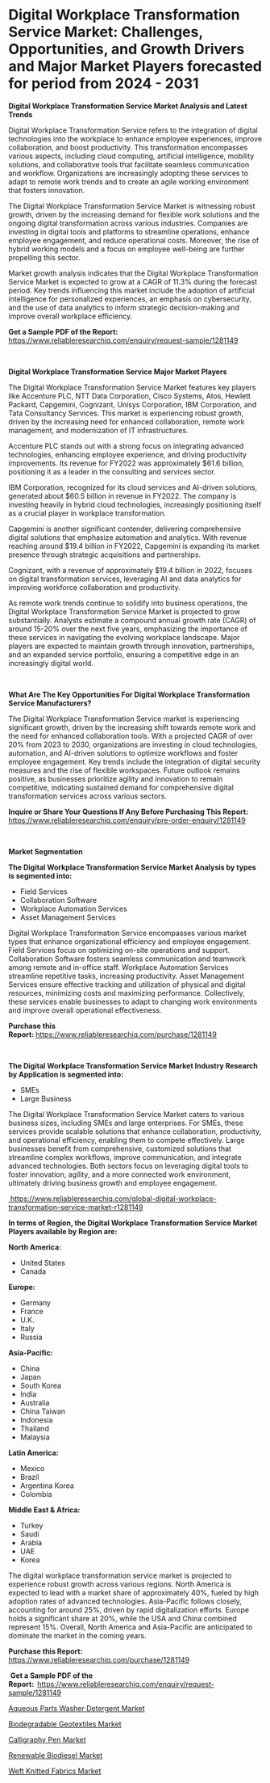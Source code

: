 <p><h1>Digital Workplace Transformation Service Market: Challenges, Opportunities, and Growth Drivers and Major Market Players forecasted for period from 2024 - 2031</h1></p><p><strong>Digital Workplace Transformation Service Market Analysis and Latest Trends</strong></p>
<p><p>Digital Workplace Transformation Service refers to the integration of digital technologies into the workplace to enhance employee experiences, improve collaboration, and boost productivity. This transformation encompasses various aspects, including cloud computing, artificial intelligence, mobility solutions, and collaborative tools that facilitate seamless communication and workflow. Organizations are increasingly adopting these services to adapt to remote work trends and to create an agile working environment that fosters innovation.</p><p>The Digital Workplace Transformation Service Market is witnessing robust growth, driven by the increasing demand for flexible work solutions and the ongoing digital transformation across various industries. Companies are investing in digital tools and platforms to streamline operations, enhance employee engagement, and reduce operational costs. Moreover, the rise of hybrid working models and a focus on employee well-being are further propelling this sector.</p><p>Market growth analysis indicates that the Digital Workplace Transformation Service Market is expected to grow at a CAGR of 11.3% during the forecast period. Key trends influencing this market include the adoption of artificial intelligence for personalized experiences, an emphasis on cybersecurity, and the use of data analytics to inform strategic decision-making and improve overall workplace efficiency.</p></p>
<p><strong>Get a Sample PDF of the Report:&nbsp;</strong> <a href="https://www.reliableresearchiq.com/enquiry/request-sample/1281149?utm_campaign=1837&utm_medium=2&utm_source=Github&utm_content=ia&utm_term=10122024&utm_id=digital-workplace-transformation-service">https://www.reliableresearchiq.com/enquiry/request-sample/1281149</a></p>
<p>&nbsp;</p>
<p><strong>Digital Workplace Transformation Service Major Market Players</strong></p>
<p><p>The Digital Workplace Transformation Service Market features key players like Accenture PLC, NTT Data Corporation, Cisco Systems, Atos, Hewlett Packard, Capgemini, Cognizant, Unisys Corporation, IBM Corporation, and Tata Consultancy Services. This market is experiencing robust growth, driven by the increasing need for enhanced collaboration, remote work management, and modernization of IT infrastructures.</p><p>Accenture PLC stands out with a strong focus on integrating advanced technologies, enhancing employee experience, and driving productivity improvements. Its revenue for FY2022 was approximately $61.6 billion, positioning it as a leader in the consulting and services sector.</p><p>IBM Corporation, recognized for its cloud services and AI-driven solutions, generated about $60.5 billion in revenue in FY2022. The company is investing heavily in hybrid cloud technologies, increasingly positioning itself as a crucial player in workplace transformation.</p><p>Capgemini is another significant contender, delivering comprehensive digital solutions that emphasize automation and analytics. With revenue reaching around $19.4 billion in FY2022, Capgemini is expanding its market presence through strategic acquisitions and partnerships.</p><p>Cognizant, with a revenue of approximately $19.4 billion in 2022, focuses on digital transformation services, leveraging AI and data analytics for improving workforce collaboration and productivity.</p><p>As remote work trends continue to solidify into business operations, the Digital Workplace Transformation Service Market is projected to grow substantially. Analysts estimate a compound annual growth rate (CAGR) of around 15-20% over the next five years, emphasizing the importance of these services in navigating the evolving workplace landscape. Major players are expected to maintain growth through innovation, partnerships, and an expanded service portfolio, ensuring a competitive edge in an increasingly digital world.</p></p>
<p>&nbsp;</p>
<p><strong>What Are The Key Opportunities For Digital Workplace Transformation Service Manufacturers?</strong></p>
<p><p>The Digital Workplace Transformation Service market is experiencing significant growth, driven by the increasing shift towards remote work and the need for enhanced collaboration tools. With a projected CAGR of over 20% from 2023 to 2030, organizations are investing in cloud technologies, automation, and AI-driven solutions to optimize workflows and foster employee engagement. Key trends include the integration of digital security measures and the rise of flexible workspaces. Future outlook remains positive, as businesses prioritize agility and innovation to remain competitive, indicating sustained demand for comprehensive digital transformation services across various sectors.</p></p>
<p><strong>Inquire or Share Your Questions If Any Before Purchasing This Report:</strong> <a href="https://www.reliableresearchiq.com/enquiry/pre-order-enquiry/1281149?utm_campaign=1837&utm_medium=2&utm_source=Github&utm_content=ia&utm_term=10122024&utm_id=digital-workplace-transformation-service">https://www.reliableresearchiq.com/enquiry/pre-order-enquiry/1281149</a></p>
<p>&nbsp;</p>
<p><strong>Market Segmentation</strong></p>
<p><strong>The Digital Workplace Transformation Service Market Analysis by types is segmented into:</strong></p>
<p><ul><li>Field Services</li><li>Collaboration Software</li><li>Workplace Automation Services</li><li>Asset Management Services</li></ul></p>
<p><p>Digital Workplace Transformation Service encompasses various market types that enhance organizational efficiency and employee engagement. Field Services focus on optimizing on-site operations and support. Collaboration Software fosters seamless communication and teamwork among remote and in-office staff. Workplace Automation Services streamline repetitive tasks, increasing productivity. Asset Management Services ensure effective tracking and utilization of physical and digital resources, minimizing costs and maximizing performance. Collectively, these services enable businesses to adapt to changing work environments and improve overall operational effectiveness.</p></p>
<p><strong>Purchase this Report:&nbsp;</strong><a href="https://www.reliableresearchiq.com/purchase/1281149?utm_campaign=1837&utm_medium=2&utm_source=Github&utm_content=ia&utm_term=10122024&utm_id=digital-workplace-transformation-service">https://www.reliableresearchiq.com/purchase/1281149</a></p>
<p>&nbsp;</p>
<p><strong>The Digital Workplace Transformation Service Market Industry Research by Application is segmented into:</strong></p>
<p><ul><li>SMEs</li><li>Large Business</li></ul></p>
<p><p>The Digital Workplace Transformation Service Market caters to various business sizes, including SMEs and large enterprises. For SMEs, these services provide scalable solutions that enhance collaboration, productivity, and operational efficiency, enabling them to compete effectively. Large businesses benefit from comprehensive, customized solutions that streamline complex workflows, improve communication, and integrate advanced technologies. Both sectors focus on leveraging digital tools to foster innovation, agility, and a more connected work environment, ultimately driving business growth and employee engagement.</p></p>
<p><a href="https://www.reliableresearchiq.com/global-digital-workplace-transformation-service-market-r1281149?utm_campaign=1837&utm_medium=2&utm_source=Github&utm_content=ia&utm_term=10122024&utm_id=digital-workplace-transformation-service">&nbsp;https://www.reliableresearchiq.com/global-digital-workplace-transformation-service-market-r1281149</a></p>
<p><strong>In terms of Region, the Digital Workplace Transformation Service Market Players available by Region are:</strong></p>
<p>
    <p> <strong> North America: </strong>
        <ul>
            <li>United States</li>
            <li>Canada</li>
        </ul>
        </p> 
    <p> <strong> Europe: </strong>
        <ul>
            <li>Germany</li>
            <li>France</li>
            <li>U.K.</li>
            <li>Italy</li>
            <li>Russia</li>
        </ul>
        </p> 
    <p> <strong> Asia-Pacific: </strong>
        <ul>
            <li>China</li>
            <li>Japan</li>
            <li>South Korea</li>
            <li>India</li>
            <li>Australia</li>
            <li>China Taiwan</li>
            <li>Indonesia</li>
            <li>Thailand</li>
            <li>Malaysia</li>
        </ul>
        </p> 
    <p> <strong> Latin America: </strong>
        <ul>
            <li>Mexico</li>
            <li>Brazil</li>
            <li>Argentina Korea</li>
            <li>Colombia</li>
        </ul>
        </p> 
    <p> <strong> Middle East & Africa: </strong>
        <ul>
            <li>Turkey</li>
            <li>Saudi</li>
            <li>Arabia</li>
            <li>UAE</li>
            <li>Korea</li>
        </ul>
    </p>
    </p>
<p><p>The digital workplace transformation service market is projected to experience robust growth across various regions. North America is expected to lead with a market share of approximately 40%, fueled by high adoption rates of advanced technologies. Asia-Pacific follows closely, accounting for around 25%, driven by rapid digitalization efforts. Europe holds a significant share at 20%, while the USA and China combined represent 15%. Overall, North America and Asia-Pacific are anticipated to dominate the market in the coming years.</p></p>
<p><strong>Purchase this Report: </strong><a href="https://www.reliableresearchiq.com/purchase/1281149?utm_campaign=1837&utm_medium=2&utm_source=Github&utm_content=ia&utm_term=10122024&utm_id=digital-workplace-transformation-service">https://www.reliableresearchiq.com/purchase/1281149</a></p>
<p>&nbsp;<strong>Get a Sample PDF of the Report:&nbsp;&nbsp;</strong><a href="https://www.reliableresearchiq.com/enquiry/request-sample/1281149?utm_campaign=1837&utm_medium=2&utm_source=Github&utm_content=ia&utm_term=10122024&utm_id=digital-workplace-transformation-service">https://www.reliableresearchiq.com/enquiry/request-sample/1281149</a></p>
<p><strong></strong></p>
<p><p><a href="https://www.linkedin.com/pulse/aqueous-parts-washer-detergent-market-size-forecast-anticipated-ev3hf?utm_campaign=1837&utm_medium=2&utm_source=Github&utm_content=ia&utm_term=10122024&utm_id=digital-workplace-transformation-service">Aqueous Parts Washer Detergent Market</a></p><p><a href="https://www.linkedin.com/pulse/forecasting-biodegradable-geotextiles-market-growth-91-cagr-projections-sjv7f?utm_campaign=1837&utm_medium=2&utm_source=Github&utm_content=ia&utm_term=10122024&utm_id=digital-workplace-transformation-service">Biodegradable Geotextiles Market</a></p><p><a href="https://www.linkedin.com/pulse/c-hannibex-sqmmf?utm_campaign=1837&utm_medium=2&utm_source=Github&utm_content=ia&utm_term=10122024&utm_id=digital-workplace-transformation-service">Calligraphy Pen Market</a></p><p><a href="https://www.linkedin.com/pulse/key-drivers-renewable-biodiesel-market-expansion-2024-2031-jn5wf?utm_campaign=1837&utm_medium=2&utm_source=Github&utm_content=ia&utm_term=10122024&utm_id=digital-workplace-transformation-service">Renewable Biodiesel Market</a></p><p><a href="https://www.linkedin.com/pulse/weft-knitted-fabrics-market-analysis-witch-focus-key-drivers-hmbjf?utm_campaign=1837&utm_medium=2&utm_source=Github&utm_content=ia&utm_term=10122024&utm_id=digital-workplace-transformation-service">Weft Knitted Fabrics Market</a></p></p>